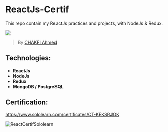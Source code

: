 # ReactJs-Certif
This repo contain my ReactJs practices and projects, with NodeJs &amp; Redux.

![](https://miro.medium.com/max/1100/0*GxAVAiROC2sK5YPC)


> By [CHAKFI Ahmed](https://www.linkedin.com/in/chakfi-ahmed/)

## Technologies:

- **ReactJs**
- **NodeJs**
- **Redux**
- **MongoDB / PostgreSQL**

## Certification:
https://www.sololearn.com/certificates/CT-KEKSRJOK

![ReactCertifSololearn](https://user-images.githubusercontent.com/36175107/222153804-04e93651-f9b4-4bed-a6aa-98a8c96e734c.jpg)
